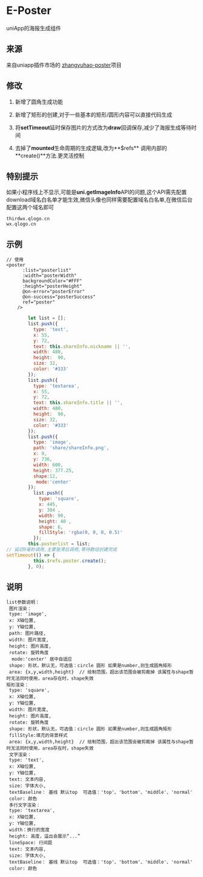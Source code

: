 # E-Poster
uniApp的海报生成组件
## 来源
来自uniapp插件市场的 [zhangyuhao-poster](https://ext.dcloud.net.cn/plugin?id=4611#rating)项目

## 修改

1. 新增了圆角生成功能

2. 新增了矩形的创建,对于一些基本的矩形/圆形内容可以直接代码生成

3. 将**setTimeout**延时保存图片的方式改为**draw**回调保存,减少了海报生成等待时间

4. 去掉了**mounted**生命周期的生成逻辑,改为**$refs** 调用内部的 **create()**方法.更灵活控制

   

## 特别提示

如果小程序线上不显示,可能是**uni.getImageInfo**API的问题,这个API需先配置download域名白名单才能生效,微信头像也同样需要配置域名白名单,在微信后台配置这两个域名即可

```
thirdwx.qlogo.cn
wx.qlogo.cn
```



## 示例

```vue
// 使用    
<poster
      :list="posterlist"
      :width="posterWidth"
      backgroundColor="#FFF"
      :height="posterHeight"
      @on-error="posterError"
      @on-success="posterSuccess"
      ref="poster"
    />
```

```javascript
        let list = [];
        list.push({
          type: 'text',
          x: 55,
          y: 72,
          text: this.shareInfo.nickname || '',
          width: 480,
          height:  90,
          size: 32,
          color: '#333'
        });
        list.push({
          type: 'textarea',
          x: 55,
          y: 72,
          text: this.shareInfo.title || '',
          width: 480,
          height:  90,
          size: 32,
          color: '#333'
        });
        list.push({
          type: 'image',
          path: 'share/shareInfo.png',
          x: 0,
          y: 736,
          width: 600,
          height: 377.25,
          shape:12,
           mode:'center'
        });
          list.push({
            type: 'square',
            x: 445,
            y: 394 ,
            width: 90,
            height: 40 ,
            shape: 6,
            fillStyle: 'rgba(0, 0, 0, 0.5)'
          });
        this.posterlist = list;
// 延迟0毫秒调用,主要是滞后调用,等待数组创建完成       
setTimeout(() => {
          this.$refs.poster.create();
        }, 0);
```

## 说明

```
list参数说明：
 图片渲染：
 type: 'image',
 x: X轴位置,
 y: Y轴位置,
 path: 图片路径,
 width: 图片宽度,
 height: 图片高度,
 rotate: 旋转角度
  mode:'center' 居中自适应
 shape: 形状，默认无，可选值：circle 圆形 如果是number,则生成圆角矩形
 area: {x,y,width,height}  // 绘制范围，超出该范围会被剪裁掉 该属性与shape暂时无法同时使用，area存在时，shape失效
矩形渲染：
 type: 'square',
 x: X轴位置,
 y: Y轴位置,
 width: 图片宽度,
 height: 图片高度,
 rotate: 旋转角度
 shape: 形状，默认无，可选值：circle 圆形 如果是number,则生成圆角矩形
 fillStyle:填充的背景样式
 area: {x,y,width,height}  // 绘制范围，超出该范围会被剪裁掉 该属性与shape暂时无法同时使用，area存在时，shape失效
 文字渲染：
 type: 'text',
 x: X轴位置,
 y: Y轴位置,
 text: 文本内容,
 size: 字体大小,
 textBaseline： 基线 默认top  可选值：'top'、'bottom'、'middle'、'normal'
 color: 颜色
 多行文字渲染：
 type: 'textarea',
 x: X轴位置,
 y: Y轴位置,
 width：换行的宽度
 height: 高度，溢出会展示“...”
 lineSpace: 行间距
 text: 文本内容,
 size: 字体大小,
 textBaseline： 基线 默认top  可选值：'top'、'bottom'、'middle'、'normal'
 color: 颜色
```

